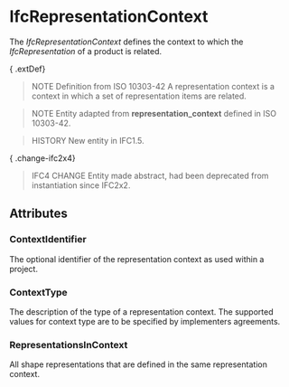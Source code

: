 # IfcRepresentationContext

The _IfcRepresentationContext_ defines the context to which the _IfcRepresentation_ of a product is related.<!-- end of definition -->

{ .extDef}
> NOTE Definition from ISO 10303-42
> A representation context is a context in which a set of representation items are related.

> NOTE Entity adapted from **representation_context** defined in ISO 10303-42.

> HISTORY New entity in IFC1.5.

{ .change-ifc2x4}
> IFC4 CHANGE Entity made abstract, had been deprecated from instantiation since IFC2x2.

## Attributes

### ContextIdentifier
The optional identifier of the representation context as used within a project.

### ContextType
The description of the type of a representation context. The supported values for context type are to be specified by implementers agreements.

### RepresentationsInContext
All shape representations that are defined in the same representation context.
